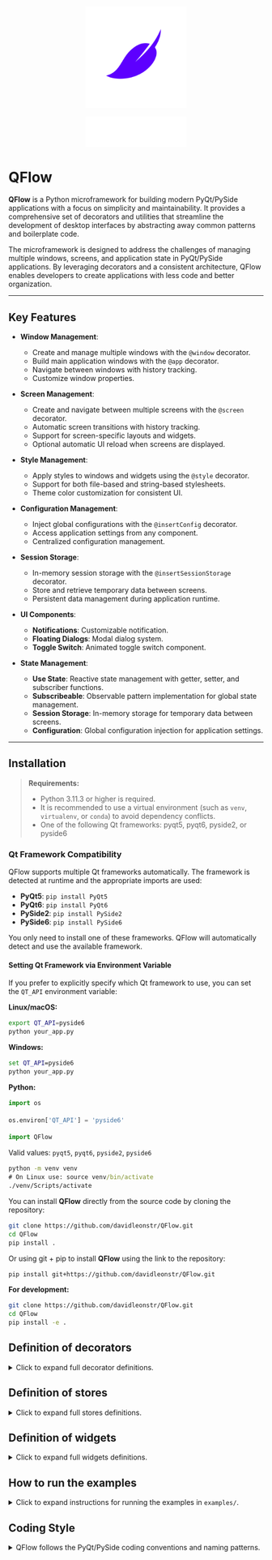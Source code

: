 <p align="center">
  <img src="assets/icons/QFlow-white-icon.svg" alt="Icon" width="200"/>
</p>

<p align="center">
  <img src="assets/icons/QFlow-white-text-icon.svg" alt="Text Icon" width="200"/>
</p>

# QFlow

**QFlow** is a Python microframework for building modern PyQt/PySide applications with a focus on simplicity and maintainability. It provides a comprehensive set of decorators and utilities that streamline the development of desktop interfaces by abstracting away common patterns and boilerplate code.

The microframework is designed to address the challenges of managing multiple windows, screens, and application state in PyQt/PySide applications. By leveraging decorators and a consistent architecture, QFlow enables developers to create applications with less code and better organization.

---

## Key Features

- **Window Management**:
  - Create and manage multiple windows with the `@window` decorator.
  - Build main application windows with the `@app` decorator.
  - Navigate between windows with history tracking.
  - Customize window properties.

- **Screen Management**:
  - Create and navigate between multiple screens with the `@screen` decorator.
  - Automatic screen transitions with history tracking.
  - Support for screen-specific layouts and widgets.
  - Optional automatic UI reload when screens are displayed.

- **Style Management**:
  - Apply styles to windows and widgets using the `@style` decorator.
  - Support for both file-based and string-based stylesheets.
  - Theme color customization for consistent UI.

- **Configuration Management**:
  - Inject global configurations with the `@insertConfig` decorator.
  - Access application settings from any component.
  - Centralized configuration management.

- **Session Storage**:
  - In-memory session storage with the `@insertSessionStorage` decorator.
  - Store and retrieve temporary data between screens.
  - Persistent data management during application runtime.

- **UI Components**:
  - **Notifications**: Customizable notification.
  - **Floating Dialogs**: Modal dialog system.
  - **Toggle Switch**: Animated toggle switch component.

- **State Management**:
  - **Use State**: Reactive state management with getter, setter, and subscriber functions.
  - **Subscribeable**: Observable pattern implementation for global state management.
  - **Session Storage**: In-memory storage for temporary data between screens.
  - **Configuration**: Global configuration injection for application settings.

---

## Installation

> **Requirements:**
> - Python 3.11.3 or higher is required.
> - It is recommended to use a virtual environment (such as `venv`, `virtualenv`, or `conda`) to avoid dependency conflicts.
> - One of the following Qt frameworks: pyqt5, pyqt6, pyside2, or pyside6

### Qt Framework Compatibility

QFlow supports multiple Qt frameworks automatically. The framework is detected at runtime and the appropriate imports are used:

- **PyQt5**: `pip install PyQt5`
- **PyQt6**: `pip install PyQt6`
- **PySide2**: `pip install PySide2`
- **PySide6**: `pip install PySide6`

You only need to install one of these frameworks. QFlow will automatically detect and use the available framework.

#### Setting Qt Framework via Environment Variable

If you prefer to explicitly specify which Qt framework to use, you can set the `QT_API` environment variable:

**Linux/macOS:**
```bash
export QT_API=pyside6
python your_app.py
```

**Windows:**
```cmd
set QT_API=pyside6
python your_app.py
```

**Python:**
```python
import os

os.environ['QT_API'] = 'pyside6'

import QFlow
```

Valid values: `pyqt5`, `pyqt6`, `pyside2`, `pyside6`

```cmd
python -m venv venv
# On Linux use: source venv/bin/activate
./venv/Scripts/activate 
```

You can install **QFlow** directly from the source code by cloning the repository:

```bash
git clone https://github.com/davidleonstr/QFlow.git
cd QFlow
pip install .
```

Or using git + pip to install **QFlow** using the link to the repository:

```bash
pip install git+https://github.com/davidleonstr/QFlow.git
```

**For development:**
```bash
git clone https://github.com/davidleonstr/QFlow.git
cd QFlow
pip install -e .
```

## Definition of decorators

<details>
<summary>Click to expand full decorator definitions.</summary>

### App (Main) Definition

```python
import QFlow
from qtpy.QtGui import QIcon

@QFlow.app(
    title='Main Window', 
    geometry=[100, 100, 600, 400], 
    icon=lambda:QIcon(), 
    resizable=True, 
    maximizable=True
)
class AppClass(QFlow.App):
    def __init__(self):
        super().__init__() # Necessary for initialization

        # Add screen
        screen = ScreenClass(self)
        self.typ.addScreen(screen)

        # Set the initial screen
        self.typ.setScreen(screen.name)
```

### Screen Definition

```python
import QFlow

@QFlow.screen(name='screen', autoreloadUI=False, parentType=QFlow.App) 
class ScreenClass(QFlow.Screen):
    def __init__(self, parent):
        super().__init__(parent) # Necessary for initialization
        self.UI() # Necessary if you want to be able to recharge your screen

    def UI(
            self, 
        ) -> None: # Necessary if you want to be able to recharge your screen
        """
        The entire UI is loaded here.
        """
        parent = self.typ.parent() # If you want to get the parent as AppTyping
        pass
```

### Window Definition

```python
import QFlow
from qtpy.QtGui import QIcon

@QFlow.window(
    name='window', 
    title='Other Window', 
    geometry=[710, 100, 400, 150], 
    icon=lambda:QIcon(), 
    resizable=False,
    parentType=QFlow.App
)
class WindowClass(QFlow.Window):
    def __init__(self, parent): # When parent is None, it means it is an independent window
        super().__init__(parent) # Necessary for initialization

        # Add screen
        screen = ScreenClass(self)
        self.typ.addScreen(screen)

        # Set the initial screen
        self.typ.setScreen(screen.name)
```

### Style Definition

```python
import QFlow
from qtpy.QtWidgets import QWidget

# If style is a file path, use path = True
@QFlow.style(style='', path=True)
class AnyWidget(QWidget):
    pass
```

### Use Config Definition

```python
import QFlow
from qtpy.QtWidgets import QWidget

config = object() # Any initialized object

@QFlow.insertConfig(config)
class AnyClass:
    Config: object
```

### Use Session Storage Definition

```python
import QFlow

@QFlow.insertSessionStorage()
class AnyClass:
    SessionStorage: QFlow.typing.SessionStorage # Object <SessionStorage>
```

</details>

## Definition of stores

<details>
<summary>Click to expand full stores definitions.</summary>

### Use Subscribeable Definition

```python
import QFlow

def printNewCounterValue(newValue):
    print(newValue)

counter = QFlow.stores.Subscribeable(0)
counter.subscribe(printNewCounterValue) 

def incrementCounter():
    counter.value = counter.value + 1

incrementCounter()

'''
If you want to unsubscribe from any feature:
counter.unsubscribe(printNewCounterValue)
'''
```

### Use State Definition

```python
import QFlow

def onCountChange(newValue):
    print(newValue)

count, setCount, subscribeCount, unSubscribeCount = QFlow.stores.useState(0)

subscribeCount(onCountChange)

def incrementCount():
    setCount(count() + 1)

incrementCount()

'''
If you want to unsubscribe from any feature:
unSubscribeCount(printNewCounterValue)
'''
```

</details>

## Definition of widgets

<details>
<summary>Click to expand full widgets definitions.</summary>

### Notify Definition

```python
import QFlow

# The notification appears as soon as the object is created if autoShow: bool = True else use the .show method.
QFlow.components.Notify(
    message='This is a notification!', 
    duration=3000, 
    parent=parent # Parent is necessarily a window object
)
```

### Dialog Definition

```python
import QFlow

dialog = QFlow.components.Dialog(
    parent=parent, # Parent is necessarily a window object
    childrenLayout=dialogLayout # A complete layout, if you have prepared it previously
)

closeDialogButton = QPushButton('Close Dialog')
closeDialogButton.clicked.connect(
    dialog.close # Function to close the dialog
)

# To add any widget to the dialog
dialog.addWidget(buttonDialog)

dialog.show() # Function to show the dialog
```

### Toggle Switch Definition

```python
import QFlow

toggle = QFlow.components.ToggleSwitch(
    parent=parent, # The parent of the element
    checked=True # Initial state
)

anyLayout.addWidget(toggle)
```

</details>

## How to run the examples

<details>
<summary>Click to expand instructions for running the examples in <code>examples/</code>.</summary>

You can find usage examples in the [`examples`](./examples) folder.

To run an example, use the following command in your terminal from the project root:

```bash
python examples/example.py
```

**Example descriptions:**
- <code>example.py</code>: Shows how to handle screens, windows, states, widgets, notifications, etc.

</details>

## Coding Style

<details>
<summary>QFlow follows the PyQt/PySide coding conventions and naming patterns.</summary>
<br>

- **Class Names**: Use PascalCase for class names.
- **Method Names**: Use camelCase for method names.
- **Variable Names**: Use camelCase for variable names.
- **Signal Names**: Use camelCase and start with a verb.
- **Slot Names**: Use camelCase and start with a verb.
- **Constants**: Use UPPER_CASE for constants.
- **Private Members**: Use underscore prefix for private members.

This consistent style makes the code more readable and maintainable, while following the established PyQt/PySide conventions.
</details>

